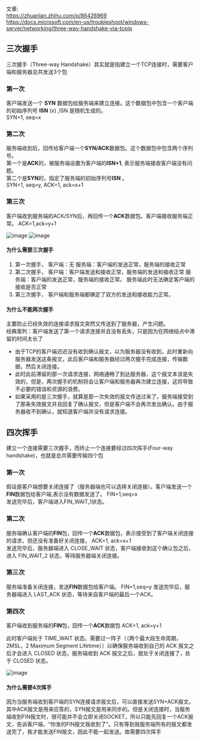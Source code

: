 文章:   
https://zhuanlan.zhihu.com/p/86426969  
https://docs.microsoft.com/en-us/troubleshoot/windows-server/networking/three-way-handshake-via-tcpip

## 三次握手
三次握手（Three-way Handshake）其实就是指建立一个TCP连接时，需要客户端和服务器总共发送3个包
### 第一次
客户端发送一个 **SYN** 数据包给服务端来建立连接。这个数据包中包含一个客户端的初始序列号 **ISN** (x) ,ISN 是随机生成的。  
SYN=1, seq=x  

### 第二次
服务端收到后，回传给客户端一个**SYN/ACK**数据包。这个数据包中包含两个序列号。  
第一个是**ACK**的，被服务端设置为客户端的**ISN+1**, 表示服务端接收客户端没有问题。  
第二个是**SYN**的，指定了服务端的初始序列号**ISN** 。  
SYN=1, seq=y, ACK=1, ack=x+1

### 第三次
客户端收到服务端的ACK/SYN后，再回传一个**ACK**数据包。客户端接收服务端正常。
ACK=1,ack=y+1

![image](https://user-images.githubusercontent.com/69185043/133746385-0aefd879-9a37-4d80-bdee-8a426fe39949.png)
![image](https://user-images.githubusercontent.com/69185043/133746452-23fc74af-5a46-49d4-89f2-7e3586d759e0.png)


#### 为什么需要三次握手
1. 第一次握手， 客户端：无 服务端：客户端的发送正常，服务端的接收正常
2. 第二次握手， 客户端：客户端发送和接收正常，服务端的发送和接收正常 服务端：客户端的发送正常，服务端的接收正常。 服务端此时无法确定客户端的接收是否正常
3. 第三次握手， 客户端和服务端都确定了双方的发送和接收能力正常。

#### 为什么不能两次握手
主要防止已经失效的连接请求报文突然又传送到了服务器，产生问题。   
经典案列：客户端发送了第一个请求连接并且没有丢失，只是因为在网络结点中滞留的时间太长了  

* 由于TCP的客户端迟迟没有收到确认报文，以为服务器没有收到，此时重新向服务器发送这条报文，此后客户端和服务器经过两次握手完成连接，传输数据，然后关闭连接。
* 此时此前滞留的那一次请求连接，网络通畅了到达服务器，这个报文本该是失效的，但是，两次握手的机制将会让客户端和服务器再次建立连接，这将导致不必要的错误和资源的浪费。
* 如果采用的是三次握手，就算是那一次失效的报文传送过来了，服务端接受到了那条失效报文并且回复了确认报文，但是客户端不会再次发出确认。由于服务器收不到确认，就知道客户端并没有请求连接。

## 四次挥手
建立一个连接需要三次握手，而终止一个连接要经过四次挥手(Four-way handshake)，也就是总共需要传输四个包

### 第一次
假设是客户端想要关闭连接了（服务器端也可以选择关闭连接）。客户端发送一个**FIN**数据包给客户端,表示没有数据发送了。 FIN=1,seq=x  
发送完毕后，客户端进入FIN_WAIT_1状态。
### 第二次
服务端确认客户端的**FIN**包，回传一个**ACK**数据包，表示接受到了客户端关闭连接的请求，但还没有准备好关闭连接。  ACK=1, ack=x+1  
发送完毕后，服务器端进入 CLOSE_WAIT 状态，客户端接收到这个确认包之后，进入 FIN_WAIT_2 状态，等待服务器端关闭连接。
### 第三次
服务端准备关闭连接，发送**FIN**数据包给客户端。 FIN=1,seq=y
发送完毕后，服务器端进入 LAST_ACK 状态，等待来自客户端的最后一个ACK。
### 第四次
客户端收到服务端的**FIN**包，回传一个**ACK**数据包 ACK=1, ack=y+1

此时客户端处于 TIME_WAIT 状态。需要过一阵子（（两个最大段生命周期，2MSL，2 Maximum Segment Lifetime））以确保服务端收到自己的 ACK 报文之后才会进入 CLOSED 状态，服务端收到 ACK 报文之后，就处于关闭连接了，处于 CLOSED 状态。

![image](https://user-images.githubusercontent.com/69185043/133977212-f525dae2-1eaa-4eaf-a342-94a9607030ba.png)


#### 为什么需要4次挥手
因为当服务端收到客户端的SYN连接请求报文后，可以直接发送SYN+ACK报文。其中ACK报文是用来应答的，SYN报文是用来同步的。但是关闭连接时，当服务端收到FIN报文时，很可能并不会立即关闭SOCKET，所以只能先回复一个ACK报文，告诉客户端，“你发的FIN报文我收到了”。只有等到我服务端所有的报文都发送完了，我才能发送FIN报文，因此不能一起发送。故需要四次挥手
